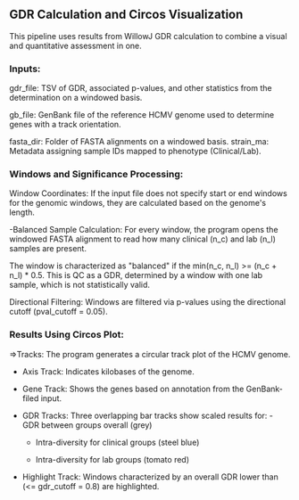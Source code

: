 ## GDR Calculation and Circos Visualization 
This pipeline uses results from WillowJ GDR calculation to combine a visual and quantitative assessment in one.
### Inputs:
gdr_file: TSV of GDR, associated p-values, and other statistics from the determination on a windowed basis.

gb_file: GenBank file of the reference HCMV genome used to determine genes with a track orientation.

fasta_dir: Folder of FASTA alignments on a windowed basis.
strain_ma: Metadata assigning sample IDs mapped to phenotype (Clinical/Lab).
### Windows and Significance Processing:
	
 Window Coordinates: If the input file does not specify start or end windows for the genomic windows, they are calculated based on the genome's length.
	
 -Balanced Sample Calculation: For every window, the program opens the windowed FASTA alignment to read how many clinical (n_c) and lab (n_l) samples are present. 
 
 The window is characterized as "balanced" if the min(n_c, n_l) >= (n_c + n_l) * 0.5. This is QC as a GDR, determined by a window with one lab sample, which is not statistically valid.
 
 Directional Filtering: Windows are filtered via p-values using the directional cutoff (pval_cutoff = 0.05).
### Results Using Circos Plot:
=>Tracks: The program generates a circular track plot of the HCMV genome.
	
 - Axis Track: Indicates kilobases of the genome.
	
 - Gene Track: Shows the genes based on annotation from the GenBank-filed input.
	
 - GDR Tracks: Three overlapping bar tracks show scaled results for:
		- GDR between groups overall (grey)

   - Intra-diversity for clinical groups (steel blue)

   - Intra-diversity for lab groups (tomato red)
	
 - Highlight Track: Windows characterized by an overall GDR lower than (<= gdr_cutoff = 0.8) are highlighted. 


